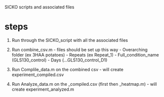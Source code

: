 SICKO scripts and associated files

# steps 

1.  Run through the SICKO_script with all the associated files

2.  Run combine_csv.m
        - files should be set up this way
            - Overarching folder (ex 3HAA potatoes)
                - Repeats (ex Repeat_1)
                    - Full_condition_name (GLS130_control)
                        - Days (...GLS130_control_D1)
                    

3.  Run Complile_data.m on the combined csv
        - will create experiment_compiled.csv

4.  Run Analyze_data.m on the _compiled.csv (first then _heatmap.m) 
        - will create experiment_analyzed.m

